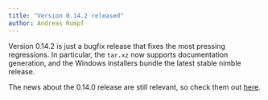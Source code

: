 ```yaml
---
title: "Version 0.14.2 released"
author: Andreas Rumpf
---
```


Version 0.14.2 is just a bugfix release that fixes the most pressing
regressions. In particular, the ``tar.xz`` now supports documentation
generation, and the Windows installers bundle the latest stable nimble
release.

The news about the 0.14.0 release are still relevant, so check them out
[here]({{site.baseurl}}/blog/2016/06/07/version-0140-released.html).
